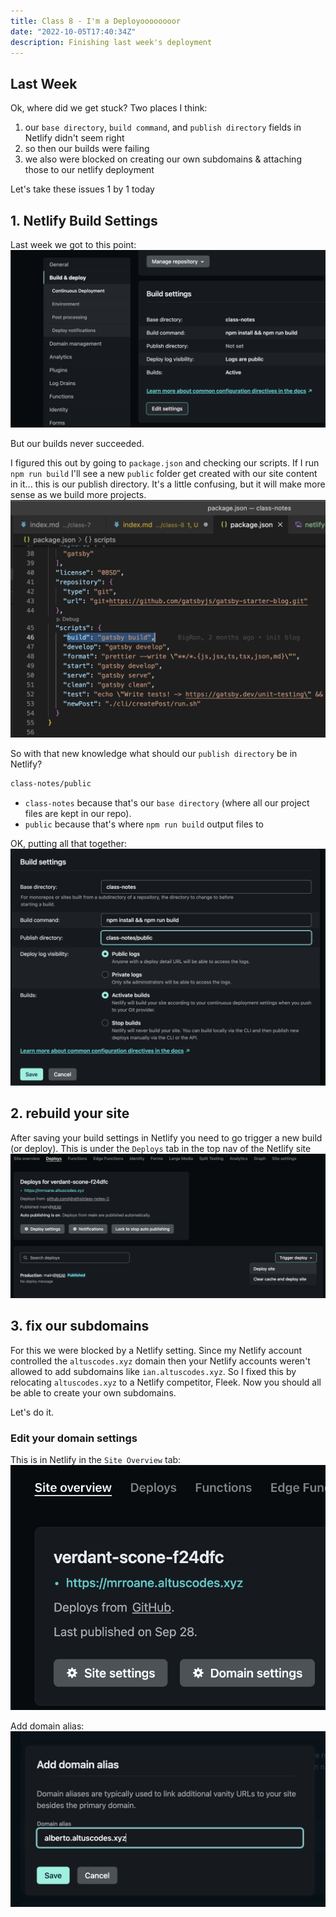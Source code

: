 ```yaml
---
title: Class 8 - I'm a Deployoooooooor
date: "2022-10-05T17:40:34Z"
description: Finishing last week's deployment
---
```


## Last Week

Ok, where did we get stuck? Two places I think:

1. our `base directory`, `build command`, and `publish directory` fields in Netlify didn't seem right
2. so then our builds were failing
3. we also were blocked on creating our own subdomains & attaching those to our netlify deployment

Let's take these issues 1 by 1 today

## 1. Netlify Build Settings

Last week we got to this point:
![netlify-build-settings](./images/netlify-build-settings.png)

But our builds never succeeded.

I figured this out by going to `package.json` and checking our scripts. If I run `npm run build` I'll see a new `public` folder get created with our site content in it... this is our publish directory. It's a little confusing, but it will make more sense as we build more projects.
![build-script](./images/build-script.png)

So with that new knowledge what should our `publish directory` be in Netlify?

```sh
class-notes/public
```

- `class-notes` because that's our `base directory` (where all our project files are kept in our repo).
- `public` because that's where `npm run build` output files to

OK, putting all that together:
![final-build-settings](./images/final-build-settings.png)

## 2. rebuild your site

After saving your build settings in Netlify you need to go trigger a new build (or deploy). This is under the `Deploys` tab in the top nav of the Netlify site
![trigger-deploy](./images/trigger-deploy.png)

## 3. fix our subdomains

For this we were blocked by a Netlify setting. Since my Netlify account controlled the `altuscodes.xyz` domain then your Netlify accounts weren't allowed to add subdomains like `ian.altuscodes.xyz`. So I fixed this by relocating `altuscodes.xyz` to a Netlify competitor, Fleek. Now you should all be able to create your own subdomains.

Let's do it.

### Edit your domain settings

This is in Netlify in the `Site Overview` tab:
![navigating-domain-settings](./images/navigating-domain-settings.png)

Add domain alias:
![domain-alias](./images/domain-alias.png)
